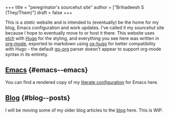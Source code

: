 +++
title = "peregrinator's sourcehut site"
author = ["Brihadeesh S (They/Them)"]
draft = false
+++

This is a _static_ website and is intended to (eventually) be the home
for my blog, Emacs configuration and work updates. I've called it my
_sourcehut_ site because I hope to eventually move to or host it
there. This website uses [etch](https://github.com/LukasJoswiak/etch) with [Hugo](https://gohugo.io) for the styling, and
everything you see here was written in [org-mode](https:orgmode.org), exported to markdown
using [ox-hugo](https://github.com/kaushalmodi/ox-hugo) for better compatibility with Hugo - the default [go-org](https://github.com/niklasfasching/go-org)
parser doesn't appear to support org-mode syntax in its entirety.


## [Emacs](emacs/) {#emacs--emacs}

You can find a rendered copy of my [literate configuration](emacs/emacs-literate-config) for Emacs
here.


## [Blog](posts) {#blog--posts}

I will be moving some of my older blog articles to the [blog](posts) here. This
is WIP.
